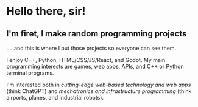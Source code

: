 # Hello there, sir!
## I'm firet, I make random programming projects
.....and this is where I put those projects so everyone can see them.

I enjoy C++, Python, HTML/CSS/JS/React, and Godot. My main programming interests are games, web apps, APIs, and C++ or Python terminal programs.

I'm interested both in _cutting-edge web-based technology and web apps_ (think ChatGPT) and _mechatronics and infrastructure programming_ (think airports, planes, and industrial robots).

<!--
**firetdev/firetdev** is a ✨ _special_ ✨ repository because its `README.md` (this file) appears on your GitHub profile.

Here are some ideas to get you started:

- 🔭 I’m currently working on ...
- 🌱 I’m currently learning ...
- 👯 I’m looking to collaborate on ...
- 🤔 I’m looking for help with ...
- 💬 Ask me about ...
- 📫 How to reach me: ...
- 😄 Pronouns: ...
- ⚡ Fun fact: ...
-->
